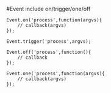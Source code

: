 #Event include on/trigger/one/off



	Event.on('process',function(argvs){
		// callback(argvs)
	});

	Event.trigger('process',argvs);

	Event.off('process',function(){
		// callback
	});

	Event.one('process',function(argvs){
		// callback(argvs)
	});

	
